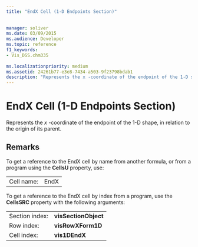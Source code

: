 ```yaml
---
title: "EndX Cell (1-D Endpoints Section)"
 
 
manager: soliver
ms.date: 03/09/2015
ms.audience: Developer
ms.topic: reference
f1_keywords:
- Vis_DSS.chm335
 
ms.localizationpriority: medium
ms.assetid: 24261b77-e3e8-7434-a503-9f23798bdab1
description: "Represents the x -coordinate of the endpoint of the 1-D shape, in relation to the origin of its parent."
---
```


# EndX Cell (1-D Endpoints Section)

Represents the  *x*  -coordinate of the endpoint of the 1-D shape, in relation to the origin of its parent. 
  
## Remarks

To get a reference to the EndX cell by name from another formula, or from a program using the **CellsU** property, use: 
  
|||
|:-----|:-----|
| Cell name:  <br/> | EndX  <br/> |
   
To get a reference to the EndX cell by index from a program, use the **CellsSRC** property with the following arguments: 
  
|||
|:-----|:-----|
| Section index:  <br/> |**visSectionObject** <br/> |
| Row index:  <br/> |**visRowXForm1D** <br/> |
| Cell index:  <br/> |**vis1DEndX** <br/> |
   

